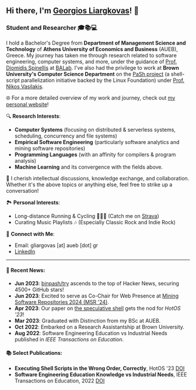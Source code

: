 ## Hi there, I'm [Georgios Liargkovas](https://gliargovas.github.io)! 👋
### Student and Researcher 🎓📚💻

I hold a Bachelor's Degree from **Department of Management Science and Technology** of **Athens University of Economics and Business** (AUEB), Greece. My journey has taken me through research related to software engineering, computer systems, and more, under the guidance of [Prof. Diomidis Spinellis](https://www2.dmst.aueb.gr/dds/) at [BALab](https://www.balab.aueb.gr/). I've also had the privilege to work at **Brown University's Computer Science Department** on the [PaSh project](https://github.com/pash-project/pash) (a shell-script parallelization initiative backed by the Linux Foundation) under [Prof. Nikos Vasilakis](https://nikos.vasilak.is/).

🌐 For a more detailed overview of my work and journey, check out [my personal website](https://gliargovas.github.io)!<br>

🔍 **Research Interests**:
- **Computer Systems** (focusing on distributed & serverless systems, scheduling, concurrency and file systems)
- **Empirical Software Engineering** (particularly software analytics and mining software repositories)
- **Programming Languages** (with an affinity for compilers & program analysis)
- **Machine Learning** and its convergence with the fields above.

🤝 I cherish intellectual discussions, knowledge exchange, and collaboration. Whether it's the above topics or anything else, feel free to strike up a conversation!

🏞️ **Personal Interests**:
- Long-distance Running & Cycling 🚴‍♂️🏃 (Catch me on [Strava](https://www.strava.com/dashboard))
- Curating Music Playlists 🎶 (Especially Classic Rock and Indie Rock)

📩 **Connect with Me**: 
- Email: gliargovas [at] aueb [dot] gr
- [LinkedIn](https://www.linkedin.com/in/george-liargovas-796259175/)
  
---

#### 📰 Recent News:
- **Jun 2023**: [binpash/try](https://github.com/binpash/try) ascends to the top of Hacker News, securing 4500+ GitHub stars!
- **Jun 2023**: Excited to serve as Co-Chair for Web Presence at [Mining Software Repositories 2024 (MSR '24)](https://2024.msrconf.org/venue/icse-2024-venue).
- **Apr 2023**: Our paper on [the speculative shell](https://dl.acm.org/doi/10.1145/3593856.3595891) gets the nod for *HotOS '23*!
- **Mar 2023**: Graduated with Distinction from my BSc at AUEB.
- **Oct 2022**: Embarked on a Research Assistantship at Brown University.
- **Aug 2022**: Software Engineering Education vs Industrial Needs published in *IEEE Transactions on Education*.

#### 📚 Select Publications:
- **Executing Shell Scripts in the Wrong Order, Correctly**, HotOS '23 [DOI](https://doi.org/10.1145/3593856.3595891)
- **Software Engineering Education Knowledge vs Industrial Needs**, IEEE Transactions on Education, 2022 [DOI](https://doi.org/10.1109/TE.2021.3123889)
